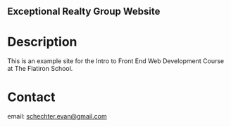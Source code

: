 Exceptional Realty Group Website
---

# Description

This is an example site for the Intro to Front End Web Development Course at The Flatiron School.

# Contact

email: schechter.evan@gmail.com